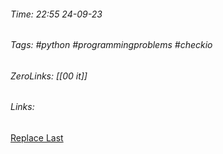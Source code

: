 ###### Time: 22:55  24-09-23  
###### Tags: #python #programmingproblems #checkio 
###### ZeroLinks: [[00 it]]
###### Links: 

[Replace Last](https://py.checkio.org/ru/mission/replace-last/)

